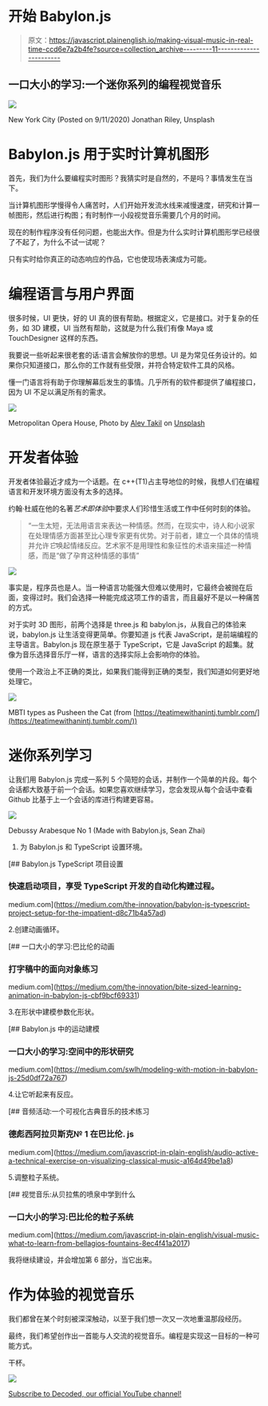 # 开始 Babylon.js

> 原文：<https://javascript.plainenglish.io/making-visual-music-in-real-time-ccd6e7a2b4fe?source=collection_archive---------11----------------------->

## 一口大小的学习:一个迷你系列的编程视觉音乐

![](img/b0cee9b6f6e87f7eb684a2be5891acd0.png)

New York City (Posted on 9/11/2020) Jonathan Riley, Unsplash

# Babylon.js 用于实时计算机图形

首先，我们为什么要编程实时图形？我猜实时是自然的，不是吗？事情发生在当下。

当计算机图形学慢得令人痛苦时，人们开始开发流水线来减慢速度，研究和计算一帧图形，然后进行构图；有时制作一小段视觉音乐需要几个月的时间。

现在的制作程序没有任何问题，也能出大作。但是为什么实时计算机图形学已经很了不起了，为什么不试一试呢？

只有实时给你真正的动态响应的作品，它也使现场表演成为可能。

# 编程语言与用户界面

很多时候，UI 更快，好的 UI 真的很有帮助。根据定义，它是接口。对于复杂的任务，如 3D 建模，UI 当然有帮助，这就是为什么我们有像 Maya 或 TouchDesigner 这样的东西。

我要说一些听起来很老套的话:语言会解放你的思想。UI 是为常见任务设计的。如果你只知道接口，那么你的工作就有些受限，并符合特定软件工具的风格。

懂一门语言将有助于你理解幕后发生的事情。几乎所有的软件都提供了编程接口，因为 UI 不足以满足所有的需求。

![](img/643b191b9830529f31f0cc8aaf6d25c8.png)

Metropolitan Opera House, Photo by [Alev Takil](https://unsplash.com/@alevtakil?utm_source=unsplash&utm_medium=referral&utm_content=creditCopyText) on [Unsplash](https://unsplash.com/s/photos/programming-experience?utm_source=unsplash&utm_medium=referral&utm_content=creditCopyText)

# 开发者体验

开发者体验最近才成为一个话题。在 c++(T1)占主导地位的时候，我想人们在编程语言和开发环境方面没有太多的选择。

约翰·杜威在他的名著*艺术即体验*中要求人们珍惜生活或工作中任何时刻的体验。

> “一生太短，无法用语言来表达一种情感。然而，在现实中，诗人和小说家在处理情感方面甚至比心理专家更有优势。对于前者，建立一个具体的情境并允许*它*唤起情绪反应。艺术家不是用理性和象征性的术语来描述一种情感，而是“做了孕育这种情感的事情”

![](img/659a50b7a6bf711f44359fdb38d04a23.png)

事实是，程序员也是人。当一种语言功能强大但难以使用时，它最终会被抛在后面，变得过时。我们会选择一种能完成这项工作的语言，而且最好不是以一种痛苦的方式。

对于实时 3D 图形，前两个选择是 three.js 和 babylon.js，从我自己的体验来说，babylon.js 让生活变得更简单。你要知道 js 代表 JavaScript，是前端编程的主导语言。Babylon.js 现在原生基于 TypeScript，它是 JavaScript 的超集。就像为音乐选择音乐厅一样，语言的选择实际上会影响你的体验。

使用一个政治上不正确的类比，如果我们能得到正确的类型，我们知道如何更好地处理它。

![](img/c19f97079a2b1e6a747c38afde342429.png)

MBTI types as Pusheen the Cat (from [https://teatimewithanintj.tumblr.com/](https://teatimewithanintj.tumblr.com/))

# 迷你系列学习

让我们用 Babylon.js 完成一系列 5 个简短的会话，并制作一个简单的片段。每个会话都大致基于前一个会话。如果您喜欢继续学习，您会发现从每个会话中查看 Github 比基于上一个会话的库进行构建更容易。

![](img/ab8e7072c2e45f41cb86d733558ba36f.png)

Debussy Arabesque No 1 (Made with Babylon.js, Sean Zhai)

1.  为 Babylon.js 和 TypeScript 设置环境。

[](https://medium.com/the-innovation/babylon-js-typescript-project-setup-for-the-impatient-d8c71b4a57ad) [## Babylon.js TypeScript 项目设置

### 快速启动项目，享受 TypeScript 开发的自动化构建过程。

medium.com](https://medium.com/the-innovation/babylon-js-typescript-project-setup-for-the-impatient-d8c71b4a57ad) 

2.创建动画循环。

[](https://medium.com/the-innovation/bite-sized-learning-animation-in-babylon-js-cbf9bcf69331) [## 一口大小的学习:巴比伦的动画

### 打字稿中的面向对象练习

medium.com](https://medium.com/the-innovation/bite-sized-learning-animation-in-babylon-js-cbf9bcf69331) 

3.在形状中建模参数化形状。

[](https://medium.com/swlh/modeling-with-motion-in-babylon-js-25d0df72a767) [## Babylon.js 中的运动建模

### 一口大小的学习:空间中的形状研究

medium.com](https://medium.com/swlh/modeling-with-motion-in-babylon-js-25d0df72a767) 

4.让它听起来有反应。

[](https://medium.com/javascript-in-plain-english/audio-active-a-technical-exercise-on-visualizing-classical-music-a164d49be1a8) [## 音频活动:一个可视化古典音乐的技术练习

### 德彪西阿拉贝斯克№ 1 在巴比伦. js

medium.com](https://medium.com/javascript-in-plain-english/audio-active-a-technical-exercise-on-visualizing-classical-music-a164d49be1a8) 

5.调整粒子系统。

[](https://medium.com/javascript-in-plain-english/visual-music-what-to-learn-from-bellagios-fountains-8ec4f41a2017) [## 视觉音乐:从贝拉焦的喷泉中学到什么

### 一口大小的学习:巴比伦的粒子系统

medium.com](https://medium.com/javascript-in-plain-english/visual-music-what-to-learn-from-bellagios-fountains-8ec4f41a2017) 

我将继续建设，并会增加第 6 部分，当它出来。

# 作为体验的视觉音乐

我们都曾在某个时刻被深深触动，以至于我们想一次又一次地重温那段经历。

最终，我们希望创作出一首能与人交流的视觉音乐。编程是实现这一目标的一种可能方式。

干杯。

![](img/787be6c671be8d345dc786dad8729ce5.png)

[Subscribe to Decoded, our official YouTube channel!](https://www.youtube.com/channel/UCtipWUghju290NWcn8jhyAw)